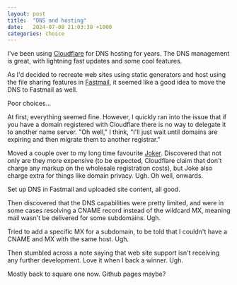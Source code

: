 ```yaml
---
layout: post
title:  "DNS and hosting"
date:   2024-07-08 21:03:38 +1000
categories: choice
---
```

I've been using [Cloudflare](https://cloudflare.com) for DNS hosting for years. The DNS management is great, with lightning fast updates and some cool features.

As I'd decided to recreate web sites using static generators and host using the file sharing features in [Fastmail](https://fastmail.com), it seemed like a good idea to move the DNS to Fastmail as well.

Poor choices...

At first, everything seemed fine. However, I quickly ran into the issue that if you have a domain registered with Cloudflare there is no way to delegate it to another name server. "Oh well," I think, "I'll just wait until domains are expiring and then migrate them to another registrar."

Moved a couple over to my long time favourite [Joker](https://joker.com). Discovered that not only are they more expensive (to be expected, Cloudflare claim that don't charge any markup on the wholesale registration costs), but Joke also charge extra for things like domain privacy. Ugh. Oh well, onwards.

Set up DNS in Fastmail and uploaded site content, all good.

Then discovered that the DNS capabilities were pretty limited, and were in some cases resolving a CNAME record instead of the wildcard MX, meaning mail wasn't be delivered for some subdomains. Ugh.

Tried to add a specific MX for a subdomain, to be told that I couldn't have a CNAME and MX with the same host. Ugh.

Then stumbled across a note saying that web site support isn't receiving any further development. Love it when I back a winner. Ugh.

Mostly back to square one now. Github pages maybe?
